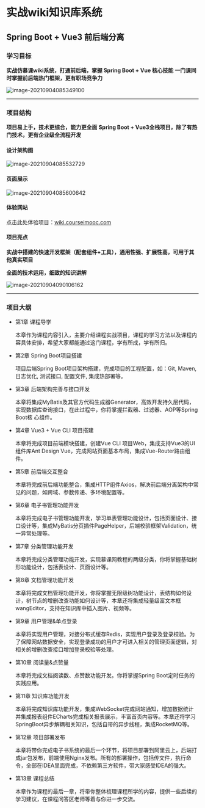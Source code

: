 # 实战wiki知识库系统

## Spring Boot + Vue3 前后端分离

### 学习目标

**实战仿慕课wiki系统，打通前后端，掌握 Spring Boot + Vue 核心技能**
**一门课同时掌握前后端热门框架，更有职场竞争力**

![image-20210904085349100](https://i.loli.net/2021/09/04/z7mxJALvFs6dYGc.png)

------

### 项目结构

**项目易上手，技术更综合，能力更全面**
**Spring Boot + Vue3全栈项目，除了有热门技术，更有企业级全流程开发**

#### 设计架构图

![image-20210904085532729](https://i.loli.net/2021/09/04/WbxrqFTKCNMkzB9.png)

#### 页面展示

![image-20210904085600642](https://i.loli.net/2021/09/04/ikoWqXT7saQfg4l.png)

#### 体验网站

点击此处体验项目：[wiki.courseimooc.com](http://wiki.courseimooc.com/)

#### 项目亮点

**实战中搭建的快速开发框架（配套组件+工具），通用性强、扩展性高，可用于其他真实项目**

**全面的技术运用，细致的知识讲解**

![image-20210904090106162](https://i.loli.net/2021/09/04/CGlfhaYKMpNTdZH.png)

------

### 项目大纲

- 第1章 课程导学

  本章作为课程内容引入，主要介绍课程实战项目，课程的学习方法以及课程内容具体安排，希望大家都能通过这门课程，学有所成，学有所归。

- 第2章 Spring Boot项目搭建

  项目后端Spring Boot项目架构搭建，完成项目的工程配置，如：Git, Maven, 日志优化, 测试接口, 配置文件, 集成热部署等。

- 第3章 后端架构完善与接口开发

  本章将集成MyBatis及其官方代码生成器Generator，高效开发持久层代码，实现数据库查询接口，在此过程中，你将掌握拦截器、过滤器、AOP等Spring Boot核
  心组件。

- 第4章 Vue3 + Vue CLI 项目搭建

  本章将完成项目前端模块搭建，创建Vue CLI 项目Web，集成支持Vue3的UI组件库Ant Design Vue，完成网站页面基本布局，集成Vue-Router路由组件。

- 第5章 前后端交互整合

  本章将完成前后端功能整合，集成HTTP组件Axios，解决前后端分离架构中常见的问题，如跨域、参数传递、多环境配置等。

- 第6章 电子书管理功能开发

  本章将完成电子书管理功能开发，学习单表管理功能设计，包括页面设计、接口设计等，集成MyBatis分页插件PageHelper，后端校验框架Validation，统一异常处理等。

- 第7章 分类管理功能开发

  本章将完成分类管理功能开发，实现慕课网教程的两级分类，你将掌握基础树形功能设计，包括表设计、页面设计等。

- 第8章 文档管理功能开发

  本章将完成文档管理功能开发，你将掌握无限级树功能设计，表结构如何设计，树节点的增删改查功能如何设计等，本章还将集成轻量级富文本框wangEditor，支持在知识库中插入图片、视频等。

- 第9章 用户管理&单点登录

  本章将实现用户管理，对接分布式缓存Redis，实现用户登录及登录校验。为了保障网站数据安全，实现登录成功的用户才可进入相关的管理页面逻辑，对相关的增删改查接口增加登录校验等处理。

- 第10章 阅读量&点赞量

  本章将完成文档阅读数、点赞数功能开发。你将掌握Spring Boot定时任务的实践应用。

- 第11章 知识库功能开发

  本章将完成知识库功能开发，集成WebSocket完成网站通知，增加数据统计并集成报表组件ECharts完成相关报表展示，丰富首页内容等。本章还将学习SpringBoot异步解耦相关知识，包括自带的异步线程，集成RocketMQ等。

- 第12章 项目部署发布

  本章将带你完成电子书系统的最后一个环节，将项目部署到阿里云上，后端打成jar包发布，前端使用Nginx发布。所有的部署操作，包括传文件，执行命令，全部在IDEA里面完成，不依赖第三方软件，带大家感受IDEA的强大。

- 第13章 课程总结

  本章作为课程的最后一章，将带你整体梳理课程所学的内容，提供一些后续的学习建议，在课程问答区老师等着与你进一步交流。

